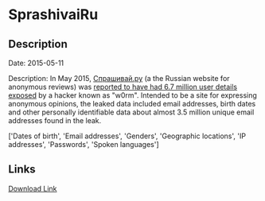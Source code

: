 # SprashivaiRu

## Description

Date: 2015-05-11

Description:
In May 2015, <a href="http://sprashivai.ru/" target="_blank" rel="noopener">Спрашивай.ру</a> (a the Russian website for anonymous reviews) was <a href="http://tjournal.ru/p/sprashivairu-passwords-leak" target="_blank" rel="noopener">reported to have had 6.7 million user details exposed</a> by a hacker known as &quot;w0rm&quot;. Intended to be a site for expressing anonymous opinions, the leaked data included email addresses, birth dates and other personally identifiable data about almost 3.5 million unique email addresses found in the leak.


['Dates of birth', 'Email addresses', 'Genders', 'Geographic locations', 'IP addresses', 'Passwords', 'Spoken languages']

## Links

[Download Link](https://link-to.net/1229997/308.774096070234/dynamic/?r=aHR0cHM6Ly93d3cubWVkaWFmaXJlLmNvbS92aWV3L3pTQnlwUU4wejRuOVdlai9zcHJhc2hpdmFpLnJ1L2ZpbGU=)